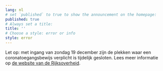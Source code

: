 ```yaml
---
lang: nl
# set `published` to true to show the announcement on the homepage:
published: true
# Always set a title:
title: ''
# Choose a style: error or info
style: error
---
```

Let op: met ingang van zondag 19 december zijn de plekken waar een coronatoegangsbewijs verplicht is tijdelijk gesloten. Lees meer informatie op <a href="https://www.rijksoverheid.nl/coronamaatregelen" rel="noopener noreferrer" target="_blank">de website van de Rijksoverheid</a>.

